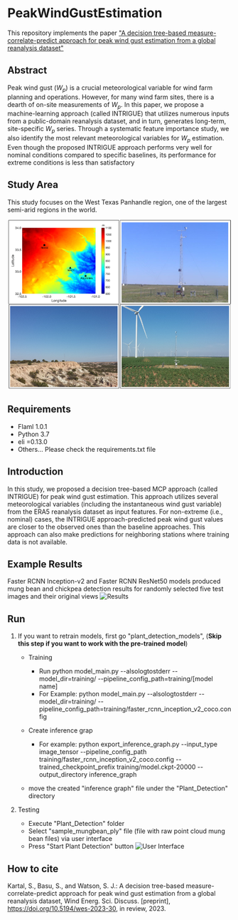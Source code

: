 # PeakWindGustEstimation
This repository implements the paper ["A decision tree-based measure-correlate-predict approach for peak wind gust estimation from a global reanalysis dataset"](https://wes.copernicus.org/preprints/wes-2023-30/#discussion) 

## Abstract
Peak wind gust ($W_p$) is a crucial meteorological variable for wind farm planning and operations. However, for many wind farm sites, there is a dearth of on-site measurements of $W_p$. In this paper, we propose a machine-learning approach (called INTRIGUE) that utilizes numerous inputs from a public-domain reanalysis dataset, and in turn, generates long-term, site-specific  $W_p$ series. Through a systematic feature importance study, we also identify the most relevant meteorological variables for $W_p$ estimation. Even though the proposed INTRIGUE approach performs very well for nominal conditions compared to specific baselines, its performance for extreme conditions is less than satisfactory
 
## Study Area
This study focuses on the West Texas Panhandle region, one of the largest semi-arid regions in the world.

![Study Area](/docs/StudyArea.PNG)


## Requirements
- Flaml 1.0.1
- Python 3.7
- eli =0.13.0 
- Others...  Please check the requirements.txt file

## Introduction 
In this study, we proposed a decision tree-based MCP approach (called INTRIGUE) for peak wind gust estimation. This approach utilizes several meteorological variables (including the instantaneous wind gust variable) from the ERA5 reanalysis dataset as input features. For non-extreme (i.e., nominal) cases, the INTRIGUE approach-predicted peak wind gust values are closer to the observed ones than the baseline approaches. This approach can also make predictions for neighboring stations where training data is not available. 
 

## Example Results
Faster RCNN Inception-v2 and Faster RCNN ResNet50 models produced mung bean and chickpea detection results for randomly selected five test images and their original views
![Results](/docs/results.JPG)

## Run
1. If you want to retrain models, first go "plant_detection_models",  (**Skip this step if you want to work with the pre-trained model**)
   - Training 
     - Run python model_main.py --alsologtostderr --model_dir=training/ --pipeline_config_path=training/[model name]
     - For Example: python model_main.py --alsologtostderr --model_dir=training/ --pipeline_config_path=training/faster_rcnn_inception_v2_coco.config


   - Create inference grap
     - For example: python export_inference_graph.py --input_type image_tensor --pipeline_config_path training/faster_rcnn_inception_v2_coco.config --trained_checkpoint_prefix training/model.ckpt-20000 --output_directory inference_graph
   - move the created "inference graph"  file under the "Plant_Detection" directory 

2. Testing
   - Execute "Plant_Detection" folder 
   - Select  "sample_mungbean_ply" file (file with raw point cloud mung bean files) via user interface
   - Press "Start Plant Detection" button
   ![User Interface](/docs/user_interface.JPG)


## How to cite
Kartal, S., Basu, S., and Watson, S. J.: A decision tree-based measure-correlate-predict approach for peak wind gust estimation from a global reanalysis dataset, Wind Energ. Sci. Discuss. [preprint], https://doi.org/10.5194/wes-2023-30, in review, 2023.


